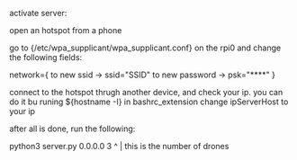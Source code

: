 


activate server:

open an hotspot from a phone

go to {/etc/wpa_supplicant/wpa_supplicant.conf} on the rpi0 and change the following fields:

network={
to new ssid     -> ssid="SSID"
to new password ->  psk="****"
}

connect to the hotspot thrugh another device, and check your ip.
you can do it bu runing ${hostname -I}
in bashrc_extension change ipServerHost to your ip

after all is done, run the following:

python3 server.py 0.0.0.0 3
                          ^
                          |
            this is the number of drones 